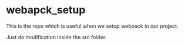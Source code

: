 # webapck_setup
This is the repo which is useful when we setup webpack in our project.

Just do modification inside the src folder.
